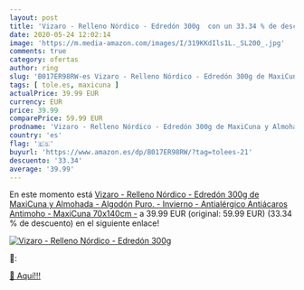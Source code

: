 ```yaml
---
layout: post
title: 'Vizaro - Relleno Nórdico - Edredón 300g  con un 33.34 % de descuento'
date: 2020-05-24 12:02:14
image: 'https://m.media-amazon.com/images/I/319KKdIls1L._SL200_.jpg'
comments: true
category: ofertas
author: ring
slug: 'B017ER98RW-es Vizaro - Relleno Nórdico - Edredón 300g de MaxiCuna y...'
tags: [ tole.es, maxicuna ]
actualPrice: 39.99 EUR
currency: EUR
price: 39.99
comparePrice: 59.99 EUR
prodname: 'Vizaro - Relleno Nórdico - Edredón 300g de MaxiCuna y Almohada - Algodón Puro. - Invierno - Antialérgico  Antiácaros  Antimoho - MaxiCuna 70x140cm -'
country: 'es'
flag: '🇪🇸'
buyurl: 'https://www.amazon.es/dp/B017ER98RW/?tag=tolees-21'
descuento: '33.34'
average: '39.99'
---
```


En este momento está [Vizaro - Relleno Nórdico - Edredón 300g de MaxiCuna y Almohada - Algodón Puro. - Invierno - Antialérgico  Antiácaros  Antimoho - MaxiCuna 70x140cm -](https://www.amazon.es/dp/B017ER98RW/?tag=tolees-21) a 39.99 EUR (original: 59.99 EUR) (33.34 %  de descuento) en el siguiente enlace!

[![Vizaro - Relleno Nórdico - Edredón 300g ](https://m.media-amazon.com/images/I/319KKdIls1L._SL200_.jpg)](https://www.amazon.es/dp/B017ER98RW/?tag=tolees-21)

🔎:


[🛒 Aquí!!!](https://www.amazon.es/dp/B017ER98RW/?tag=tolees-21)
